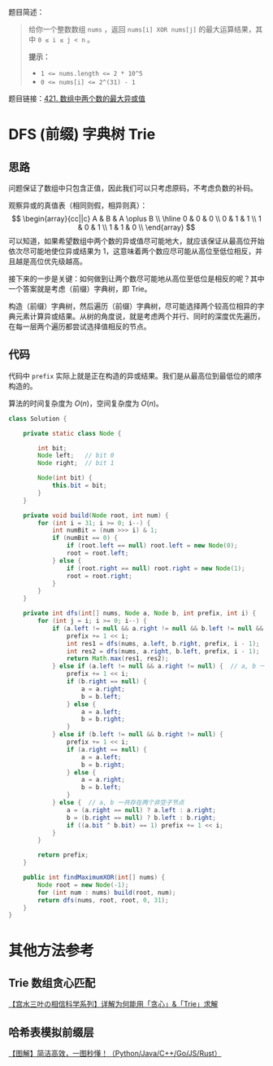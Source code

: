 题目简述：

> 给你一个整数数组 `nums` ，返回 `nums[i] XOR nums[j]` 的最大运算结果，其中 `0 ≤ i ≤ j < n` 。
>
> **提示：**
>
> - `1 <= nums.length <= 2 * 10^5`
> - `0 <= nums[i] <= 2^(31) - 1`

题目链接：[421. 数组中两个数的最大异或值](https://leetcode.cn/problems/maximum-xor-of-two-numbers-in-an-array/)

# DFS (前缀) 字典树 Trie

## 思路

问题保证了数组中只包含正值，因此我们可以只考虑原码，不考虑负数的补码。

观察异或的真值表（相同则假，相异则真）：
$$
\begin{array}{cc||c}
A & B & A \oplus B \\
\hline
0 & 0 & 0 \\
0 & 1 & 1 \\
1 & 0 & 1 \\
1 & 1 & 0 \\
\end{array}
$$
可以知道，如果希望数组中两个数的异或值尽可能地大，就应该保证从最高位开始依次尽可能地使位异或结果为 $1$，这意味着两个数应尽可能从高位至低位相反，并且越是高位优先级越高。

接下来的一步是关键：如何做到让两个数尽可能地从高位至低位是相反的呢？其中一个答案就是考虑（前缀）字典树，即 Trie。

构造（前缀）字典树，然后遍历（前缀）字典树，尽可能选择两个较高位相异的字典元素计算异或结果。从树的角度说，就是考虑两个并行、同时的深度优先遍历，在每一层两个遍历都尝试选择值相反的节点。

## 代码

代码中 `prefix` 实际上就是正在构造的异或结果。我们是从最高位到最低位的顺序构造的。

算法的时间复杂度为 $O(n)$，空间复杂度为 $O(n)$。

```java
class Solution {

    private static class Node {

        int bit;
        Node left;   // bit 0
        Node right;  // bit 1

        Node(int bit) {
            this.bit = bit;
        }
    }

    private void build(Node root, int num) {
        for (int i = 31; i >= 0; i--) {
            int numBit = (num >>> i) & 1;
            if (numBit == 0) {
                if (root.left == null) root.left = new Node(0);
                root = root.left;
            } else {
                if (root.right == null) root.right = new Node(1);
                root = root.right;
            }
        }
    }

    private int dfs(int[] nums, Node a, Node b, int prefix, int i) {
        for (int j = i; i >= 0; i--) {
            if (a.left != null && a.right != null && b.left != null && b.right != null) {  // a, b 一共存在四个非空子节点
                prefix += 1 << i;
                int res1 = dfs(nums, a.left, b.right, prefix, i - 1);
                int res2 = dfs(nums, a.right, b.left, prefix, i - 1);
                return Math.max(res1, res2);
            } else if (a.left != null && a.right != null) {  // a, b 一共存在三个非空子节点
                prefix += 1 << i;
                if (b.right == null) {
                    a = a.right;
                    b = b.left;
                } else {
                    a = a.left;
                    b = b.right;
                }
            } else if (b.left != null && b.right != null) {
                prefix += 1 << i;
                if (a.right == null) {
                    a = a.left;
                    b = b.right;
                } else {
                    a = a.right;
                    b = b.left;
                }
            } else {  // a, b 一共存在两个非空子节点
                a = (a.right == null) ? a.left : a.right;
                b = (b.right == null) ? b.left : b.right;
                if ((a.bit ^ b.bit) == 1) prefix += 1 << i;
            }
        }

        return prefix;
    }

    public int findMaximumXOR(int[] nums) {
        Node root = new Node(-1);
        for (int num : nums) build(root, num);
        return dfs(nums, root, root, 0, 31);
    }
}
```

# 其他方法参考

## Trie 数组贪心匹配

[【宫水三叶の相信科学系列】详解为何能用「贪心」&「Trie」求解](https://leetcode.cn/problems/maximum-xor-of-two-numbers-in-an-array/solutions/778823/gong-shui-san-xie-noxiang-xin-ke-xue-xi-bmjdg/)

## 哈希表模拟前缀层

[【图解】简洁高效，一图秒懂！（Python/Java/C++/Go/JS/Rust）](https://leetcode.cn/problems/maximum-xor-of-two-numbers-in-an-array/solutions/2511644/tu-jie-jian-ji-gao-xiao-yi-tu-miao-dong-1427d/)
